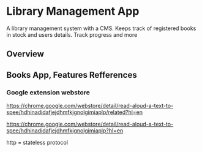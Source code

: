 # Library Management App

A library management system with a CMS. Keeps track of registered books in stock and users details.
Track progress and more

## Overview

## Books App, Features Refferences

### Google extension webstore

https://chrome.google.com/webstore/detail/read-aloud-a-text-to-spee/hdhinadidafjejdhmfkjgnolgimiaplp/related?hl=en

https://chrome.google.com/webstore/detail/read-aloud-a-text-to-spee/hdhinadidafjejdhmfkjgnolgimiaplp?hl=en

http = stateless protocol
